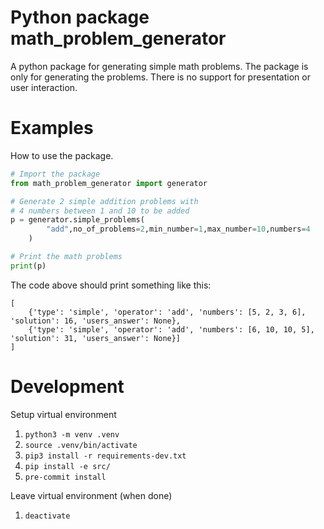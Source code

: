 # Python package math_problem_generator
A python package for generating simple math problems. The package is only for
generating the problems. There is no support for presentation or user interaction.

# Examples
How to use the package.

```python
# Import the package
from math_problem_generator import generator

# Generate 2 simple addition problems with
# 4 numbers between 1 and 10 to be added
p = generator.simple_problems(
        "add",no_of_problems=2,min_number=1,max_number=10,numbers=4
    )

# Print the math problems
print(p)
```

The code above should print something like this:
```
[
    {'type': 'simple', 'operator': 'add', 'numbers': [5, 2, 3, 6], 'solution': 16, 'users_answer': None},
    {'type': 'simple', 'operator': 'add', 'numbers': [6, 10, 10, 5], 'solution': 31, 'users_answer': None}]
]
```

# Development

Setup virtual environment
1. `python3 -m venv .venv`
2. `source .venv/bin/activate`
3. `pip3 install -r requirements-dev.txt`
4. `pip install -e src/`
5. `pre-commit install`

Leave virtual environment (when done)
1. `deactivate`
